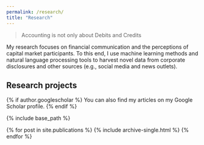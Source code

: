 ```yaml
---
permalink: /research/
title: "Research"
---
```


> Accounting is not only about Debits and Credits

My research focuses on financial communication and the perceptions of capital market participants. To this end, I use machine learning methods and natural language processing tools to harvest novel data from corporate disclosures and other sources (e.g., social media and news outlets).

## Research projects

{% if author.googlescholar %} You can also find my articles on my Google Scholar profile. {% endif %}

{% include base_path %}

{% for post in site.publications %} {% include archive-single.html %} {% endfor %}

